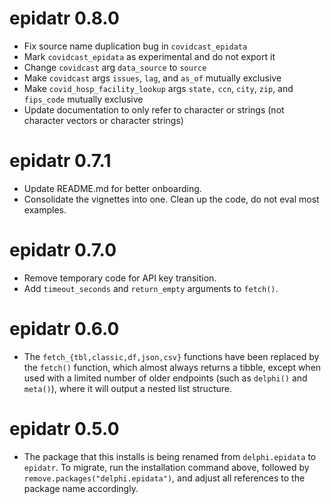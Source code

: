 # epidatr 0.8.0

- Fix source name duplication bug in `covidcast_epidata`
- Mark `covidcast_epidata` as experimental and do not export it
- Change `covidcast` arg `data_source` to `source`
- Make `covidcast` args `issues`, `lag`, and `as_of` mutually exclusive
- Make `covid_hosp_facility_lookup` args `state,` `ccn`, `city`, `zip`, and
  `fips_code` mutually exclusive
- Update documentation to only refer to character or strings (not character
  vectors or character strings)

# epidatr 0.7.1

- Update README.md for better onboarding.
- Consolidate the vignettes into one. Clean up the code, do not eval most examples.

# epidatr 0.7.0

- Remove temporary code for API key transition.
- Add `timeout_seconds` and `return_empty` arguments to `fetch()`.

# epidatr 0.6.0

- The `fetch_{tbl,classic,df,json,csv}` functions have been replaced by the
`fetch()` function, which almost always returns a tibble, except when used with
a limited number of older endpoints (such as `delphi()` and `meta()`), where it
will output a nested list structure.

# epidatr 0.5.0

- The package that this installs is being renamed from `delphi.epidata` to
`epidatr`. To migrate, run the installation command above, followed by
`remove.packages("delphi.epidata")`, and adjust all references to the package
name accordingly.
